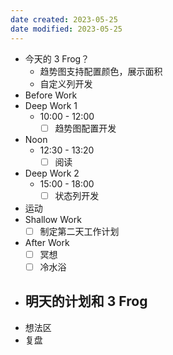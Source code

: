 ```yaml
---
date created: 2023-05-25 
date modified: 2023-05-25
---
```

- 今天的 3 Frog？
	- 趋势图支持配置颜色，展示面积
	- 自定义列开发
- Before Work
- Deep Work 1
	- 10:00 - 12:00
		- [ ] 趋势图配置开发
- Noon
	- 12:30 - 13:20
		- [ ] 阅读
- Deep Work 2
	- 15:00 - 18:00
		- [ ] 状态列开发
- 运动
- Shallow Work
	- [ ] 制定第二天工作计划
- After Work
	- [ ] 冥想
	- [ ] 冷水浴
- 明天的计划和 3 Frog
	- 
- 想法区
- 复盘
